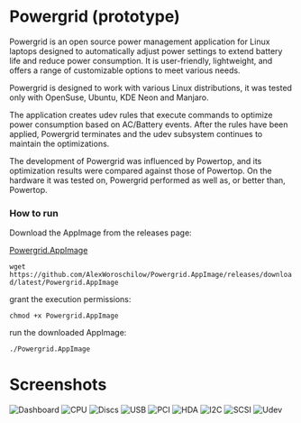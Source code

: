 # Powergrid (prototype)

Powergrid is an open source power management application for Linux laptops designed to automatically adjust power
settings to extend battery life and reduce power consumption. It is user-friendly, lightweight, and offers a range of
customizable options to meet various needs.

Powergrid is designed to work with various Linux distributions, it was tested only with OpenSuse, Ubuntu, KDE Neon and Manjaro.

The application creates udev rules that execute commands to optimize power consumption based on AC/Battery events. After
the rules have been applied, Powergrid terminates and the udev subsystem continues to maintain the optimizations.

The development of Powergrid was influenced by Powertop, and its optimization results were compared against those of
Powertop. On the hardware it was tested on, Powergrid performed as well as, or better than, Powertop.

### How to run

Download the AppImage from the releases page:

[Powergrid.AppImage](https://github.com/AlexWoroschilow/Powergrid.AppImage/releases)

`wget https://github.com/AlexWoroschilow/Powergrid.AppImage/releases/download/latest/Powergrid.AppImage`

grant the execution permissions:

`chmod +x Powergrid.AppImage`

run the downloaded AppImage:

`./Powergrid.AppImage`

# Screenshots

![Dashboard](https://github.com/AlexWoroschilow/Powergrid.AppImage/blob/main/screenshots/dashboard.png?raw=true)
![CPU](https://github.com/AlexWoroschilow/Powergrid.AppImage/blob/main/screenshots/devices-cpu.png?raw=true)
![Discs](https://github.com/AlexWoroschilow/Powergrid.AppImage/blob/main/screenshots/devices-sata.png?raw=true)
![USB](https://github.com/AlexWoroschilow/Powergrid.AppImage/blob/main/screenshots/devices-usb.png?raw=true)
![PCI](https://github.com/AlexWoroschilow/Powergrid.AppImage/blob/main/screenshots/devices-pci.png?raw=true)
![HDA](https://github.com/AlexWoroschilow/Powergrid.AppImage/blob/main/screenshots/devices-hda.png?raw=true)
![I2C](https://github.com/AlexWoroschilow/Powergrid.AppImage/blob/main/screenshots/devices-i2c.png?raw=true)
![SCSI](https://github.com/AlexWoroschilow/Powergrid.AppImage/blob/main/screenshots/devices-scsi.png?raw=true)
![Udev](https://github.com/AlexWoroschilow/Powergrid.AppImage/blob/main/screenshots/udev-rules.png?raw=true)

